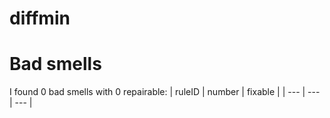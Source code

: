 # diffmin 
 
# Bad smells
I found 0 bad smells with 0 repairable:
| ruleID | number | fixable |
| --- | --- | --- |
